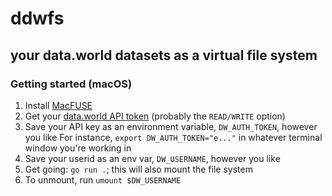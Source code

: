 # ddwfs

## your data.world datasets as a virtual file system

### Getting started (macOS)

1. Install [MacFUSE](https://osxfuse.github.io/)
1. Get your [data.world API token](https://data.world/settings/advanced) (probably the `READ/WRITE` option)
1. Save your API key as an environment variable, `DW_AUTH_TOKEN`, however you like
    For instance, `export DW_AUTH_TOKEN="e..."` in whatever terminal window you're working in
1. Save your userid as an env var, `DW_USERNAME`, however you like
1. Get going: `go run .`; this will also mount the file system
1. To unmount, run `umount $DW_USERNAME`

